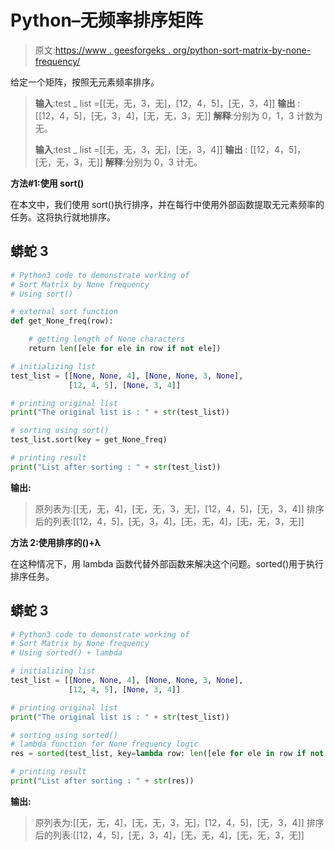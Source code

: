 # Python–无频率排序矩阵

> 原文:[https://www . geesforgeks . org/python-sort-matrix-by-none-frequency/](https://www.geeksforgeeks.org/python-sort-matrix-by-none-frequency/)

给定一个矩阵，按照无元素频率排序。

> **输入**:test _ list =[[无，无，3，无]，[12，4，5]，[无，3，4]]
> **输出** : [[12，4，5]，[无，3，4]，[无，无，3，无]]
> **解释**:分别为 0，1，3 计数为无。
> 
> **输入**:test _ list =[[无，无，3，无]，[无，3，4]]
> **输出** : [[12，4，5]，[无，无，3，无]]
> **解释**:分别为 0，3 计无。

**方法#1:使用 sort()**

在本文中，我们使用 sort()执行排序，并在每行中使用外部函数提取无元素频率的任务。这将执行就地排序。

## 蟒蛇 3

```py
# Python3 code to demonstrate working of 
# Sort Matrix by None frequency
# Using sort()

# external sort function
def get_None_freq(row):

    # getting length of None characters
    return len([ele for ele in row if not ele])

# initializing list
test_list = [[None, None, 4], [None, None, 3, None],
             [12, 4, 5], [None, 3, 4]]

# printing original list
print("The original list is : " + str(test_list))

# sorting using sort()
test_list.sort(key = get_None_freq)

# printing result 
print("List after sorting : " + str(test_list))
```

**输出:**

> 原列表为:[[无，无，4]，[无，无，3，无]，[12，4，5]，[无，3，4]]
> 排序后的列表:[[12，4，5]，[无，3，4]，[无，无，4]，[无，无，3，无]]

**方法 2:使用排序的()+λ**

在这种情况下，用 lambda 函数代替外部函数来解决这个问题。sorted()用于执行排序任务。

## 蟒蛇 3

```py
# Python3 code to demonstrate working of
# Sort Matrix by None frequency
# Using sorted() + lambda

# initializing list
test_list = [[None, None, 4], [None, None, 3, None],
             [12, 4, 5], [None, 3, 4]]

# printing original list
print("The original list is : " + str(test_list))

# sorting using sorted()
# lambda function for None frequency logic
res = sorted(test_list, key=lambda row: len([ele for ele in row if not ele]))

# printing result
print("List after sorting : " + str(res))
```

**输出:**

> 原列表为:[[无，无，4]，[无，无，3，无]，[12，4，5]，[无，3，4]]
> 排序后的列表:[[12，4，5]，[无，3，4]，[无，无，4]，[无，无，3，无]]